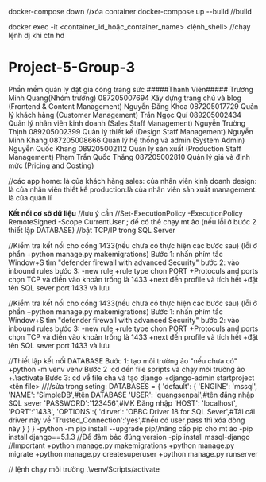 docker-compose down  //xóa container
docker-compose up --build  //build

docker exec -it <container_id_hoặc_container_name> <lệnh_shell> //chạy lệnh dj khi ctn hd
# Project-5-Group-3

Phần mềm quản lý đặt gia công trang sức
#####Thành Viên#####
Trương Minh Quang(Nhóm trưởng) 087205007694 Xây dựng trang chủ và blog (Frontend & Content Management)
Nguyễn Đăng Khoa 087205017729 Quản lý khách hàng (Customer Management)
Trần Ngọc Quí 089205002434 Quản lý nhân viên kinh doanh (Sales Staff Management)
Nguyễn Trường Thịnh 089205002399 Quản lý thiết kế (Design Staff Management)
Nguyễn Minh Khang 087205008666 Quản lý hệ thống và admin (System Admin)
Nguyễn Quốc Khang 089205002112 Quản lý sản xuất (Production Staff Management)
Phạm Trần Quốc Thắng 087205002810 Quản lý giá và định mức (Pricing and Costing)

//các app
home: là của khách hàng
sales: của nhân viên kinh doanh
design: là của nhân viên thiết kế
production:là của nhân viên sản xuất
management: là của quản lí

**Kết nối cơ sỡ dữ liệu**
//lưu ý cần
//Set-ExecutionPolicy -ExecutionPolicy RemoteSigned -Scope CurrentUser ; để có thể chạy mt ảo (nếu lỗi ở bước 2 thiết lập DATABASE)
//bật TCP/IP trong SQL Server

//Kiểm tra kết nối cho cổng 1433(nếu chưa có thực hiện các bước sau) (lỗi ở phần +python manage.py makemigrations)
Bước 1:
nhấn phím tắc Window+S tìm "defender firewall with advanced Security"
bước 2:
vào inbound rules
bước 3:
-new rule
+rule type chon PORT
+Protoculs and ports chọn TCP và điền vào khoản trống là 1433
+next đến profile và tích hết
+đặt tên SQL sever port 1433 và lưu

//Kiểm tra kết nối cho cổng 1433(nếu chưa có thực hiện các bước sau) (lỗi ở phần +python manage.py makemigrations)
Bước 1:
nhấn phím tắc Window+S tìm "defender firewall with advanced Security"
bước 2:
vào inbound rules
bước 3:
-new rule
+rule type chon PORT
+Protoculs and ports chọn TCP và điền vào khoản trống là 1433
+next đến profile và tích hết
+đặt tên SQL sever port 1433 và lưu

//Thiết lập kết nối DATABASE
Bước 1: tạo môi trường ảo "nếu chưa có"
+python -m venv venv
Bước 2 :cd đến file spripts và chạy môi trường ảo
+.\activate
Bước 3: cd về file cha và tạo django
+django-admin startproject <tên file>
////sửa trong seting:
DATABASES = {
'default': {
'ENGINE': 'mssql',
'NAME': 'SimpleDB',#tên DATABASE
'USER': 'quangsenpai',#tên đăng nhập SQL sever
'PASSWORD':'123456',#MK Đăng nhập
'HOST': 'localhost',
'PORT':'1433',
'OPTIONS':{
'dirver': 'OBBC Driver 18 for SQL Sever',#Tải cái driver này về
'Trusted_Connection':'yes',#nếu có user pass thì xóa dòng này
}
}
}
-python -m pip install --upgrade pip//nâng cấp pip cho mt ảo
-pip install django==5.1.3 //Để đảm bảo đúng version
-pip install mssql-django //Important
+python manage.py makemigrations
+python manage.py migrate
+python manage.py createsuperuser
+python manage.py runserver

// lệnh chạy môi trường
.\venv/Scripts/activate

